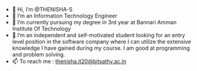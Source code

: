 - 👋 Hi, I’m @THENISHA-S
- 👀 I’m an Information Technology Engineer
- 🌱 I’m currently pursuing my degree in 3rd year at Bannari Amman Institute Of Technology
- 💞️ I’m an independent and self-motivated student looking for an entry level position in the software company where I can utilize the extensive knowledge I have gained      during my course. I am good at programming and problem solving.
- 📫 To reach me : thenisha.it20@bitsathy.ac.in

